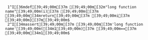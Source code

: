      1^I[36mdef[39;49;00m[37m [39;49;00m[32m"long function name"[39;49;00m(i)[37m [39;49;00m{[37m [39;49;00m[34mreturn[39;49;00m[37m [39;49;00mi[37m [39;49;00m}[37m[39;49;00m$
     2^I[34massert[39;49;00m[37m [39;49;00m[33m'long function name'[39;49;00m([34m1[39;49;00m)[37m [39;49;00m==[37m [39;49;00m[34m1[39;49;00m$
